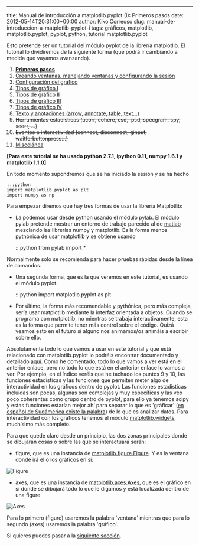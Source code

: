 ---
title: Manual de introducción a matplotlib.pyplot (I): Primeros pasos
date: 2012-05-14T20:31:00+00:00
author: Kiko Correoso
slug: manual-de-introduccion-a-matplotlib-pyplot-i
tags: gráficos, matplotlib, matplotlib.pyplot, pyplot, python, tutorial matplotlib.pyplot

Esto pretende ser un tutorial del módulo pyplot de la librería matplotlib. El tutorial lo dividiremos de la siguiente forma (que podrá ir cambiando a medida que vayamos avanzando).

  1. **[Primeros pasos](https://pybonacci.org/2012/05/14/manual-de-introduccion-a-matplotlib-pyplot-i/ "Manual de introducción a matplotlib.pyplot (I): Primeros pasos")**
  2. [Creando ventanas, manejando ventanas y configurando la sesión](https://pybonacci.org/2012/05/19/manual-de-introduccion-a-matplotlib-pyplot-ii-creando-y-manejando-ventanas-y-configurando-la-sesion/ "Manual de introducción a matplotlib.pyplot (II): Creando y manejando ventanas y configurando la sesión")
  3. [Configuración del gráfico](https://pybonacci.org/2012/05/25/manual-de-introduccion-a-matplotlib-pyplot-iii-configuracion-del-grafico/ "Manual de introducción a matplotlib.pyplot (III): Configuración del gráfico")
  4. [Tipos de gráfico I](https://pybonacci.org/2012/06/04/manual-de-introduccion-a-matplotlib-pyplot-iv-tipos-de-grafico-i/ "Manual de introducción a matplotlib.pyplot (IV): Tipos de gráfico (I)")
  5. [Tipos de gráfico II](https://pybonacci.org/2012/06/23/manual-de-introduccion-a-matplotlib-pyplot-v-tipos-de-grafico-ii/ "Manual de introducción a matplotlib.pyplot (V): Tipos de gráfico (II)")
  6. [Tipos de gráfico III](https://pybonacci.org/2012/07/01/manual-de-introduccion-a-matplotlib-pyplot-vi-tipos-de-grafico-iii/ "Manual de introducción a matplotlib.pyplot (VI): Tipos de gráfico (III)")
  7. [Tipos de gráfico IV](https://pybonacci.org/2012/07/29/manual-de-introduccion-a-matplotlib-pyplot-vii-tipos-de-grafico-iv/ "Manual de introducción a matplotlib.pyplot (VII): Tipos de gráfico (IV)")
  8. [Texto y anotaciones (arrow, annotate, table, text...)](https://pybonacci.org/2012/08/24/manual-de-introduccion-a-matplotlib-pyplot-viii-texto-y-anotaciones/ "Manual de introducción a matplotlib.pyplot (VIII): Texto y anotaciones")
  9. <del>Herramientas estadísticas (acorr, cohere, csd,  psd, specgram, spy, xcorr, ...)</del>
 10. <del>Eventos e interactividad (connect, disconnect, ginput, waitforbuttonpress...)</del>
 11. [Miscelánea](https://pybonacci.org/2012/08/30/manual-de-introduccion-a-matplotlib-pyplot-ix-miscelanea/ "Manual de introducción a matplotlib.pyplot (IX): Miscelánea")

**[Para este tutorial se ha usado python 2.7.1, ipython 0.11, numpy 1.6.1 y matplotlib 1.1.0]**

En todo momento supondremos que se ha iniciado la sesión y se ha hecho

    :::python
    import matplotlib.pyplot as plt
    import numpy as np

Para empezar diremos que hay tres formas de usar la librería Matplotlib:

  * La podemos usar desde python usando el módulo pylab. El módulo pylab pretende mostrar un entorno de trabajo parecido al de [matlab](http://guillemborrell.es/blog/carta-abierta-a-mathworks/) mezclando las librerías numpy y matplotlib. Es la forma menos pythónica de usar matplotlib y se obtiene usando

    :::python
    from pylab import *

Normalmente solo se recomienda para hacer pruebas rápidas desde la línea de comandos.

  * Una segunda forma, que es la que veremos en este tutorial, es usando el módulo pyplot.

    :::python
    import matplotlib.pyplot as plt

  * Por último, la forma más recomendable y pythónica, pero más compleja, sería usar matplotlib mediante la interfaz orientada a objetos. Cuando se programa con matplotlib, no mientras se trabaja interactivamente, esta es la forma que permite tener más control sobre el código. Quizá veamos esto en el futuro si alguno nos animamos/os animáis a escribir sobre ello.

Absolutamente todo lo que vamos a usar en este tutorial y que está relacionado con matplotlib.pyplot lo podréis encontrar documentado y detallado [aquí](http://matplotlib.sourceforge.net/api/pyplot_api.html#module-matplotlib.pyplot "Documentación oficial de matplotlib.pyplot (1.1.0)"). Como he comentado, todo lo que vamos a ver está en el anterior enlace, pero no todo lo que está en el anterior enlace lo vamos a ver. Por ejemplo, en el índice veréis que he tachado los puntos 9 y 10, las funciones estadísticas y las funciones que permiten meter algo de interactividad en los gráficos dentro de pyplot. Las funciones estadísticas incluidas son pocas, algunas son complejas y muy específicas y las veo poco coherentes como grupo dentro de pyplot, para ello ya tenemos scipy y estas funciones estarían mejor ahí para separar lo que es 'gráficar' ([en español de Sudámerica existe la palabra](http://buscon.rae.es/draeI/SrvltGUIBusUsual?TIPO_HTML=2&TIPO_BUS=3&LEMA=graficar)) de lo que es analizar datos. Para interactividad con los gráficos tenemos el módulo [matplotlib.widgets](http://matplotlib.sourceforge.net/api/widgets_api.html#module-matplotlib.widgets), muchísimo más completo.

<!--more-->

Para que quede claro desde un principio, las dos zonas principales donde se dibujaran cosas o sobre las que se interactuará serán:

  * figure, que es una instancia de [matplotlib.figure.Figure](http://matplotlib.sourceforge.net/api/figure_api.html#matplotlib.figure.Figure). Y es la ventana donde irá el o los gráficos en sí:

![Figure](https://pybonacci.org/images/2012/04/pantallazo-del-2012-04-23-213736.png)

  * axes, que es una instancia de [matplotlib.axes.Axes](http://matplotlib.sourceforge.net/api/axes_api.html#matplotlib.axes.Axes), que es el gráfico en sí donde se dibujará todo lo que le digamos y está localizada dentro de una figure.

![Axes](https://pybonacci.org/images/2012/04/pantallazo-del-2012-04-23-213814.png)

Para lo primero (figure) usaremos la palabra 'ventana' mientras que para lo segundo (axes) usaremos la palabra 'gráfico'.

Si quieres puedes pasar a la [siguiente sección](https://pybonacci.org/2012/05/19/manual-de-introduccion-a-matplotlib-pyplot-ii-creando-y-manejando-ventanas-y-configurando-la-sesion/).